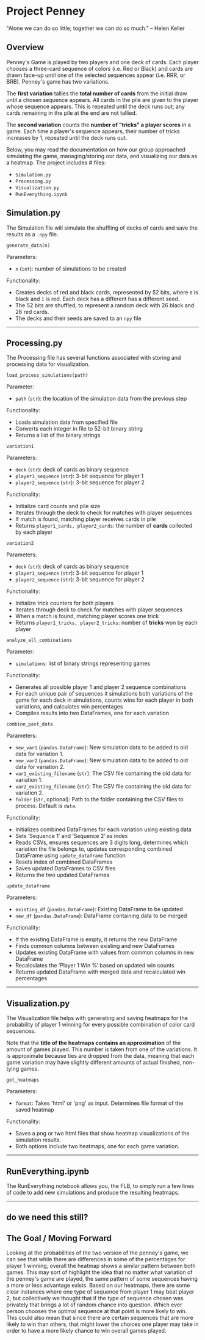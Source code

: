# Project Penney
"Alone we can do so little; together we can do so much." – Helen Keller

## Overview
Penney's Game is played by two players and one deck of cards. Each player chooses a three-card sequence of colors (i.e. Red or Black) and cards are drawn face-up until one of the selected sequences appear (i.e. RRR, or BRB). Penney's game has two variations. 

The **first variation** tallies the **total number of cards** from the initial draw until a chosen sequence appears. All cards in the pile are given to the player whose sequence appears. This is repeated until the deck runs out; any cards remaining in the pile at the end are not tallied.

The **second variation** counts the **number of "tricks" a player scores** in a game. Each time a player's sequence appears, their number of tricks increases by 1, repeated until the deck runs out.

Below, you may read the documentation on how our group approached simulating the game, managing/storing our data, and visualizing our data as a heatmap. The project includes # files:

- `Simulation.py`
- `Processing.py`
- `Visualization.py`
- `RunEverything.ipynb`

## Simulation.py
The Simulation file will simulate the shuffling of decks of cards and save the results as a `.npy` file.

`generate_data(n)`

Parameters:
- `n` (`int`): number of simulations to be created

Functionality:
- Creates decks of red and black cards, represented by 52 bits, where `0` is black and `1` is red. Each deck has a different has a different seed. 
- The 52 bits are shuffled, to represent a random deck with 26 black and 26 red cards.
- The decks and their seeds are saved to an `npy` file 


---

## Processing.py
The Processing file has several functions associated with storing and processing data for visualization.

`load_process_simulations(path)`

Parameter:
- `path` (`str`): the location of the simulation data from the previous step

  
Functionality:
- Loads simulation data from specified file
- Converts each integer in file to 52-bit binary string
- Returns a list of the binary strings


`variation1`

Parameters:
- `deck` (`str`): deck of cards as binary sequence
- `player1_sequence` (`str`): 3-bit sequence for player 1
- `player2_sequence` (`str`): 3-bit sequence for player 2

Functionality:
- Initialize card counts and pile size
- Iterates through the deck to check for matches with player sequences
- If match is found, matching player receives cards in pile
- Returns `player1_cards, player2_cards`: the number of **cards** collected by each player

`variation2`

Parameters:
- `deck` (`str`): deck of cards as binary sequence
- `player1_sequence` (`str`): 3-bit sequence for player 1
- `player2_sequence` (`str`): 3-bit sequence for player 2

Functionality:
- Initialize trick counters for both players
- Iterates through deck to check for matches with player sequences
- When a match is found, matching player scores one trick
- Returns `player1_tricks, player2_tricks`: number of **tricks** won by each player


`analyze_all_combinations`

Parameter:
- `simulations`: list of binary strings representing games

Functionality:
- Generates all possible player 1 and player 2 sequence combinations 
- For each unique pair of sequences it simulations both variations of the game for each deck in simulations, counts wins for each player in both variations, and calculates win percentages
- Compiles results into two DataFrames, one for each variation


`combine_past_data`

Parameters:
- `new_var1` (`pandas.DataFrame`): New simulation data to be added to old data for variation 1.
- `new_var2` (`pandas.DataFrame`): New simulation data to be added to old data for variation 2.
- `var1_existing_filename` (`str`): The CSV file containing the old data for variation 1.
- `var2_existing_filename` (`str`): The CSV file containing the old data for variation 2.
- `folder` (`str`, optional): Path to the folder containing the CSV files to process. Default is `data`.

  
Functionality:
- Initializes combined DataFrames for each variation using existing data
- Sets ‘Sequence 1’ and ‘Sequence 2’ as index
- Reads CSVs, ensures sequences are 3 digits long, determines which variation the file belongs to, updates corresponding combined DataFrame using `update_dataframe` function
- Resets index of combined DataFrames
- Saves updated DataFrames to CSV files 
- Returns the two updated DataFrames 


`update_dataframe`


Parameters:
- `existing_df` (`pandas.DataFrame`): Existing DataFrame to be updated
- `new_df` (`pandas.DataFrame`): DataFrame containing data to be merged


Functionality:
- If the existing DataFrame is empty, it returns the new DataFrame
- Finds common columns between existing and new DataFrames
- Updates existing DataFrame with values from common columns in new DataFrame
- Recalculates the ‘Player 1 Win %’ based on updated win counts 
- Returns updated DataFrame with merged data and recalculated win percentages 



---

## Visualization.py


The Visualization file helps with generating and saving heatmaps for the probability of player 1 winning for every possible combination of color card sequences.

Note that the **title of the heatmaps contains an approximation** of the amount of games played. This number is taken from one of the variations. It is approximate because ties are dropped from the data, meaning that each game variation may have slightly different amounts of actual finished, non-tying games.

`get_heatmaps`

Parameters:
- `format`: Takes 'html' or 'png' as input. Determines file format of the saved heatmap

Functionality:
- Saves a png or two html files that show heatmap visualizations of the simulation results.
- Both options include two heatmaps, one for each game variation.

---

## RunEverything.ipynb
The RunEverything notebook allows you, the FLB, to simply run a few lines of code to add new simulations and produce the resulting heatmaps.

---

## do we need this still?
## The Goal / Moving Forward
Looking at the probabilities of the two version of the penney's game, we can see that while there are differences in some of the percentages for player 1 winning, overall the heatmap shows a similar pattern between both games. This may sort of highlight the idea that no matter what variation of the penney's game are played, the same pattern of some sequences having a more or less advantage exists. Based on our heatmaps, there are some clear instances where one type of sequence from player 1 may beat player 2, but collectively we thought that if the type of sequence chosen was privately that brings a lot of random chance into question. Which ever person chooses the optimal sequence at that point is more likely to win. This could also mean that since there are certain sequences that are more likely to win than others, that might lower the choices one player may take in order to have a more likely chance to win overall games played. 
